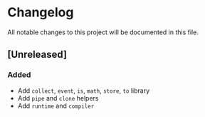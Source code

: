 # Changelog

All notable changes to this project will be documented in this file.

## [Unreleased]

### Added

- Add `collect`, `event`, `is`, `math`, `store`, `to` library
- Add `pipe` and `clone` helpers
- Add `runtime` and `compiler`
